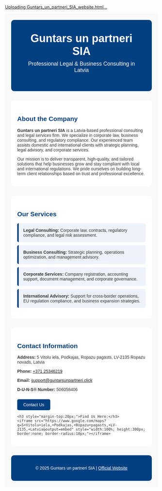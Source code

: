 [Uploading Guntars_un_partneri_SIA_website.html…]()

<div style="font-family: Arial, sans-serif; max-width:900px; margin:auto; padding:20px; background-color:#f9f9f9; color:#333;">

  <!-- Header -->
  <div style="text-align:center; background-color:#004080; color:white; padding:40px; border-radius:10px;">
    <h1 style="margin:0; font-size:36px;">Guntars un partneri SIA</h1>
    <p style="font-size:18px; margin-top:10px;">Professional Legal & Business Consulting in Latvia</p>
  </div>

  <!-- About -->
  <div id="about" style="margin-top:30px; padding:20px; background-color:white; border-radius:10px;">
    <h2 style="color:#004080;">About the Company</h2>
    <p><strong>Guntars un partneri SIA</strong> is a Latvia-based professional consulting and legal services firm. We specialize in corporate law, business consulting, and regulatory compliance. Our experienced team assists domestic and international clients with strategic planning, legal advisory, and corporate services.</p>
    <p>Our mission is to deliver transparent, high-quality, and tailored solutions that help businesses grow and stay compliant with local and international regulations. We pride ourselves on building long-term client relationships based on trust and professional excellence.</p>
  </div>

  <!-- Services -->
  <div id="services" style="margin-top:30px; padding:20px; background-color:white; border-radius:10px;">
    <h2 style="color:#004080;">Our Services</h2>
    <ul style="list-style:none; padding:0;">
      <li style="background:#eef3fb; padding:15px; border-left:5px solid #004080; margin-bottom:10px; border-radius:5px;">
        <strong>Legal Consulting:</strong> Corporate law, contracts, regulatory compliance, and legal risk assessment.
      </li>
      <li style="background:#eef3fb; padding:15px; border-left:5px solid #004080; margin-bottom:10px; border-radius:5px;">
        <strong>Business Consulting:</strong> Strategic planning, operations optimization, and management advisory.
      </li>
      <li style="background:#eef3fb; padding:15px; border-left:5px solid #004080; margin-bottom:10px; border-radius:5px;">
        <strong>Corporate Services:</strong> Company registration, accounting support, document management, and corporate governance.
      </li>
      <li style="background:#eef3fb; padding:15px; border-left:5px solid #004080; margin-bottom:10px; border-radius:5px;">
        <strong>International Advisory:</strong> Support for cross-border operations, EU regulation compliance, and business expansion strategies.
      </li>
    </ul>
  </div>

  <!-- Contact -->
  <div id="contact" style="margin-top:30px; padding:20px; background-color:white; border-radius:10px;">
    <h2 style="color:#004080;">Contact Information</h2>
    <p><strong>Address:</strong> 5 Vitolu iela, Podkajas, Ropazu pagasts, LV-2135 Ropazu novads, Latvia</p>
    <p><strong>Phone:</strong> <a href="tel:+37125346219">+371 25346219</a></p>
    <p><strong>Email:</strong> <a href="mailto:support@guntarsunpartneri.click">support@guntarsunpartneri.click</a></p>
    <p><strong>D-U-N-S® Number:</strong> 506058406</p>
    <a href="mailto:support@guntarsunpartneri.click" style="display:inline-block; background-color:#004080; color:white; padding:10px 20px; border-radius:5px; text-decoration:none; margin-top:10px;">Contact Us</a>

    <h3 style="margin-top:20px;">Find Us Here:</h3>
    <iframe src="https://www.google.com/maps?q=5+Vitolu+iela,+Podkajas,+Ropazu+pagasts,+LV-2135,+Latvia&output=embed" style="width:100%; height:300px; border:none; border-radius:10px;"></iframe>
  </div>

  <!-- Footer -->
  <div style="text-align:center; background-color:#004080; color:white; padding:20px; margin-top:30px; border-radius:10px;">
    <p>&copy; 2025 Guntars un partneri SIA | <a href="https://guntarsunpartneri.click" target="_blank" style="color:white;">Official Website</a></p>
  </div>

</div>
